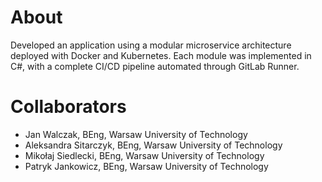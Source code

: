 # About
Developed an application using a modular microservice architecture deployed with Docker and Kubernetes. Each module was implemented in C#, with a complete CI/CD pipeline automated through GitLab Runner.

# Collaborators
* Jan Walczak, BEng, Warsaw University of Technology
* Aleksandra Sitarczyk, BEng, Warsaw University of Technology
* Mikołaj Siedlecki, BEng, Warsaw University of Technology
* Patryk Jankowicz, BEng, Warsaw University of Technology

